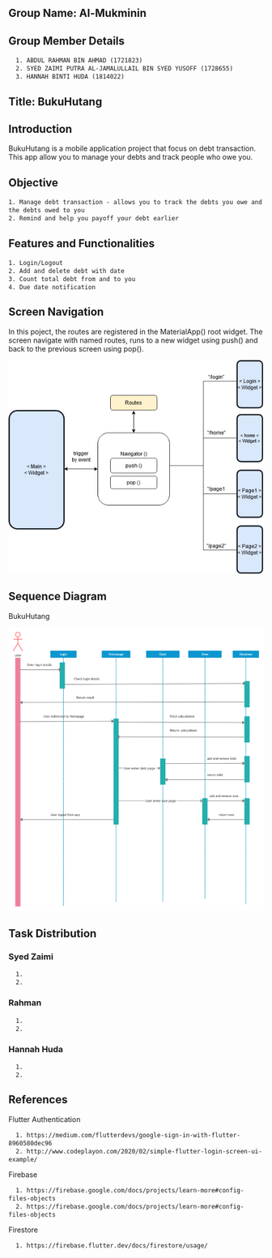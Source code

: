 ## Group Name: Al-Mukminin

## Group Member Details
      1. ABDUL RAHMAN BIN AHMAD (1721823)
      2. SYED ZAIMI PUTRA AL-JAMALULLAIL BIN SYED YUSOFF (1728655)
      3. HANNAH BINTI HUDA (1814022)

## Title: BukuHutang

## Introduction
BukuHutang is a mobile application project that focus on debt transaction. This app allow you to manage your debts and track people who owe you.

## Objective
    1. Manage debt transaction - allows you to track the debts you owe and the debts owed to you
    2. Remind and help you payoff your debt earlier

## Features and Functionalities
    1. Login/Logout 
    2. Add and delete debt with date
    3. Count total debt from and to you 
    4. Due date notification

## Screen Navigation 
In this poject, the routes are registered in the MaterialApp() root widget. The screen navigate with named routes, runs to a new widget using push() and back to the previous screen using pop().

![alt text](ScreenNavigation.jpg)

## Sequence Diagram

BukuHutang

![alt text](sequencediagram.png)

## Task Distribution

### Syed Zaimi
      1.
      2.
      
 ### Rahman
      1.
      2.
      
### Hannah Huda
      1.
      2.
      
## References
Flutter Authentication

      1. https://medium.com/flutterdevs/google-sign-in-with-flutter-8960580dec96
      2. http://www.codeplayon.com/2020/02/simple-flutter-login-screen-ui-example/
      
Firebase

      1. https://firebase.google.com/docs/projects/learn-more#config-files-objects
      2. https://firebase.google.com/docs/projects/learn-more#config-files-objects
      
Firestore

      1. https://firebase.flutter.dev/docs/firestore/usage/
